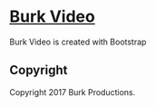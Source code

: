 # [Burk Video](http://burkvideo.com/)

Burk Video is created with Bootstrap

## Copyright

Copyright 2017 Burk Productions.
